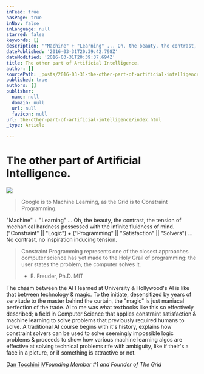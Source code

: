 ```yaml
---
inFeed: true
hasPage: true
inNav: false
inLanguage: null
starred: false
keywords: []
description: '"Machine" + "Learning" ... Oh, the beauty, the contrast, the tension of mechanical hardness possessed with the infinite fluidness of mind. ("Constraint" || "Logic") + ("Programming" || "Satisfaction" || "Solvers") ... No contrast, no inspiration inducing tension.'
datePublished: '2016-03-31T20:39:42.798Z'
dateModified: '2016-03-31T20:39:37.694Z'
title: The other part of Artificial Intelligence.
author: []
sourcePath: _posts/2016-03-31-the-other-part-of-artificial-intelligence.md
published: true
authors: []
publisher:
  name: null
  domain: null
  url: null
  favicon: null
url: the-other-part-of-artificial-intelligence/index.html
_type: Article

---
```

# The other part of Artificial Intelligence.
![](https://the-grid-user-content.s3-us-west-2.amazonaws.com/4a4fd4f4-d629-4249-a014-db6b4e0e99cc.jpg)

> Google is to Machine Learning, as the Grid is to Constraint Programming.

"Machine" + "Learning" ... Oh, the beauty, the contrast, the tension of mechanical hardness possessed with the infinite fluidness of mind. ("Constraint" || "Logic") + ("Programming" || "Satisfaction" || "Solvers") ... No contrast, no inspiration inducing tension.

> Constraint Programming represents one of the closest approaches computer science has yet made to the Holy Grail of programming: the user states the problem, the computer solves it.
> 
> - E. Freuder, Ph.D. MIT

The chasm between the AI I learned at University & Hollywood's AI is like that between technology & magic. To the initiate, desensitized by years of servitude to the master behind the curtain, the "magic" is just maniacal perfection of the trade. AI to me was what textbooks like this so effectively described; a field in Computer Science that applies constraint satisfaction & machine learning to solve problems that previously required humans to solve. A traditional AI course begins with it's history, explains how constraint solvers can be used to solve seemingly impossible logic problems & proceeds to show how various machine learning algos are effective at solving technical problems rife with ambiguity, like if their's a face in a picture, or if something is attractive or not.

[Dan Tocchini IV][0]_Founding Member \#1 and Founder of The Grid_

[0]: https://twitter.com/d4tocchini